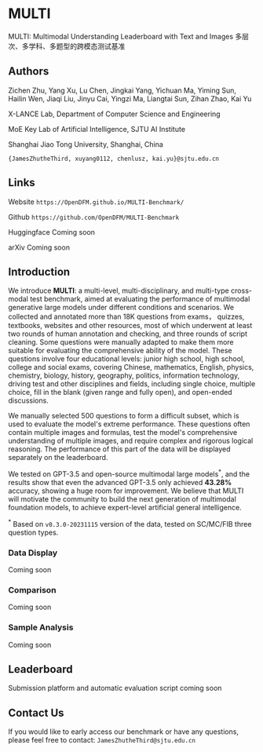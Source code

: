 # MULTI

MULTI: Multimodal Understanding Leaderboard with Text and Images
多层次、多学科、多题型的跨模态测试基准

## Authors

Zichen Zhu, Yang Xu, Lu Chen, Jingkai Yang, Yichuan Ma, Yiming Sun, Hailin Wen, Jiaqi Liu, Jinyu Cai, Yingzi Ma, Liangtai Sun, Zihan Zhao, Kai Yu

X-LANCE Lab, Department of Computer Science and Engineering

MoE Key Lab of Artificial Intelligence, SJTU AI Institute

Shanghai Jiao Tong University, Shanghai, China

`{JamesZhutheThird, xuyang0112, chenlusz, kai.yu}@sjtu.edu.cn`

## Links

Website `https://OpenDFM.github.io/MULTI-Benchmark/`

Github `https://github.com/OpenDFM/MULTI-Benchmark`

Huggingface Coming soon

arXiv Coming soon

## Introduction

We introduce **MULTI**: a multi-level, multi-disciplinary, and multi-type cross-modal test benchmark, aimed at evaluating the performance of multimodal generative large models under different conditions and scenarios. We collected and annotated more than 18K questions from exams， quizzes, textbooks, websites and other resources, most of which underwent at least two rounds of human annotation and checking, and three rounds of script cleaning. Some questions were manually adapted to make them more suitable for evaluating the comprehensive ability of the model. These questions involve four educational levels: junior high school, high school, college and social exams, covering Chinese, mathematics, English, physics, chemistry, biology, history, geography, politics, information technology, driving test and other disciplines and fields, including single choice, multiple choice, fill in the blank (given range and fully open), and open-ended discussions.

We manually selected 500 questions to form a difficult subset, which is used to evaluate the model's extreme performance. These questions often contain multiple images and formulas, test the model's comprehensive understanding of multiple images, and require complex and rigorous logical reasoning. The performance of this part of the data will be displayed separately on the leaderboard.

We tested on GPT-3.5 and open-source multimodal large models$^*$, and the results show that even the advanced GPT-3.5 only achieved **43.28%** accuracy, showing a huge room for improvement. We believe that MULTI will motivate the community to build the next generation of multimodal foundation models, to achieve expert-level artificial general intelligence.

$^*$ Based on `v0.3.0-20231115` version of the data, tested on SC/MC/FIB three question types.

### Data Display

Coming soon

### Comparison

Coming soon

### Sample Analysis

Coming soon

## Leaderboard

Submission platform and automatic evaluation script coming soon

## Contact Us

If you would like to early access our benchmark or have any questions, please feel free to contact: `JamesZhutheThird@sjtu.edu.cn`
